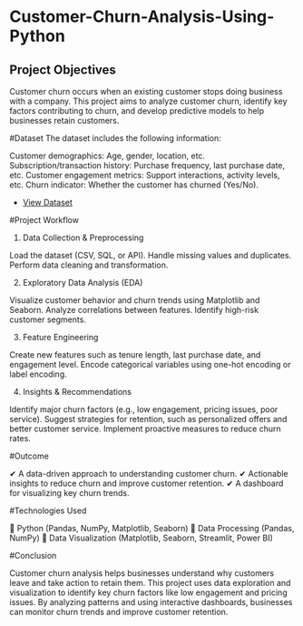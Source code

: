 # Customer-Churn-Analysis-Using-Python
## Project Objectives
Customer churn occurs when an existing customer stops doing business with a company. This project aims to analyze customer churn, identify key factors contributing to churn, and develop predictive models to help businesses retain customers.

#Dataset
The dataset includes the following information:

Customer demographics: Age, gender, location, etc.
Subscription/transaction history: Purchase frequency, last purchase date, etc.
Customer engagement metrics: Support interactions, activity levels, etc.
Churn indicator: Whether the customer has churned (Yes/No).

- <a href = "https://github.com/kolianiket1234/HR-Attrition-Dashboard/blob/main/HR_Analytics.csv"> View Dataset </a>

#Project Workflow

1. Data Collection & Preprocessing

Load the dataset (CSV, SQL, or API).
Handle missing values and duplicates.
Perform data cleaning and transformation.

2. Exploratory Data Analysis (EDA)

Visualize customer behavior and churn trends using Matplotlib and Seaborn.
Analyze correlations between features.
Identify high-risk customer segments.

3. Feature Engineering

Create new features such as tenure length, last purchase date, and engagement level.
Encode categorical variables using one-hot encoding or label encoding.

4. Insights & Recommendations

Identify major churn factors (e.g., low engagement, pricing issues, poor service).
Suggest strategies for retention, such as personalized offers and better customer service.
Implement proactive measures to reduce churn rates.

#Outcome

✔ A data-driven approach to understanding customer churn.
✔ Actionable insights to reduce churn and improve customer retention.
✔ A dashboard for visualizing key churn trends.

#Technologies Used

🔹 Python (Pandas, NumPy, Matplotlib, Seaborn)
🔹 Data Processing (Pandas, NumPy)
🔹 Data Visualization (Matplotlib, Seaborn, Streamlit, Power BI)

#Conclusion

Customer churn analysis helps businesses understand why customers leave and take action to retain them. This project uses data exploration and visualization to identify key churn factors like low engagement and pricing issues. By analyzing patterns and using interactive dashboards, businesses can monitor churn trends and improve customer retention.
